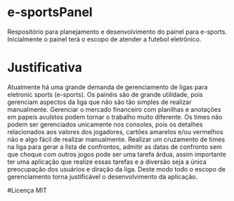# e-sportsPanel
Respositório para planejamento e desenvolvimento do painel para e-sports. Inicialmente o painel terá o escopo de atender a futebol eletrônico.

# Justificativa
Atualmente há uma grande demanda de gerenciamento de ligas para eletronic sports (e-sports). 
Os painéis são de grande utilidade, pois gerenciam aspectos da liga que não são tão simples de realizar manualmente. Gerenciar o mercado financeiro com planilhas e anotações em papeis avulstos podem tornar o trabalho muito diferente. Os times não podem ser gerenciados unicamente nos consoles, pois os detalhes relacionados aos valores dos jogadores, cartões amarelos e/ou vermelhos não e algo fácil de realizar manualmente. Realizar um cruzamento de times na liga para gerar a lista de confrontos, admitir as datas de confronto sem que choque com outros jogos pode ser uma tarefa árdua, assim importante ter uma aplicação que realize essas tarefas e a diversão seja a única preocupação dos usuários e diração da liga. Deste modo todo o escopo de gerenciamento torna justificável o desenvolvimento da aplicação.
 
 
#Licença
MIT
